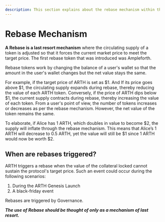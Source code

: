 ```yaml
---
description: This section explains about the rebase mechanism within the ARTH protocol.
---
```


# Rebase Mechanism

**A Rebase is a last resort mechanism** where the circulating supply of a token is adjusted so that it forces the current market price to meet the target price. The first rebase token that was introduced was Ampleforth.

Rebase tokens work by changing the balance of a user's wallet so that the amount in the user's wallet changes but the net value stays the same. 

For example, if the target price of ARTH is set as $1. And If its price goes above $1, the circulating supply expands during rebase, thereby reducing the value of each ARTH token. Conversely, if the price of ARTH dips below $1, the current supply contracts during rebase, thereby increasing the value of each token. From a user's point of view, the number of tokens increases or decreases as per the rebase mechanism. However, the net value of the token remains the same. 

To elaborate, if Alice has 1 ARTH, which doubles in value to become $2, the supply will inflate through the rebase mechanism. This means that Alice’s 1 ARTH will decrease to 0.5 ARTH, yet the value will still be $1 since 1 ARTH would now be worth $2.

## When are rebases triggered?

ARTH triggers a rebase when the value of the collateral locked cannot sustain the protocol's target price. Such an event could occur during the following scenarios:

1. During the ARTH Genesis Launch
2. A black-friday event

Rebases are triggered by Governance. 

_**The use of Rebase should be thought of only as a mechanism of last resort.**_

